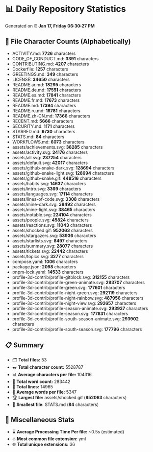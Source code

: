# 📊 Daily Repository Statistics
Generated on ⏰ **Jan 17, Friday 06:30:27 PM**

## 📂 File Character Counts (Alphabetically)
- ACTIVITY.md: **7726** characters
- CODE_OF_CONDUCT.md: **3391** characters
- CONTRIBUTING.md: **4207** characters
- Dockerfile: **1257** characters
- GREETINGS.md: **349** characters
- LICENSE: **34650** characters
- README.ar.md: **18295** characters
- README.de.md: **17551** characters
- README.es.md: **17841** characters
- README.fr.md: **17673** characters
- README.md: **17394** characters
- README.ru.md: **18781** characters
- README.zh-CN.md: **17366** characters
- RECENT.md: **5666** characters
- SECURITY.md: **1171** characters
- STARRED.md: **9730** characters
- STATS.md: **84** characters
- WORKFLOWS.md: **6073** characters
- assets/achievements.svg: **38285** characters
- assets/activity.svg: **24176** characters
- assets/all.svg: **237254** characters
- assets/default.svg: **42017** characters
- assets/github-snake-dark.svg: **128694** characters
- assets/github-snake-light.svg: **128694** characters
- assets/github-snake.gif: **448516** characters
- assets/habits.svg: **14637** characters
- assets/intro.svg: **3369** characters
- assets/languages.svg: **17114** characters
- assets/lines-of-code.svg: **3308** characters
- assets/mine-dark.svg: **38492** characters
- assets/mine-light.svg: **38465** characters
- assets/notable.svg: **224104** characters
- assets/people.svg: **45824** characters
- assets/reactions.svg: **11043** characters
- assets/shocked.gif: **952063** characters
- assets/stargazers.svg: **53936** characters
- assets/starlists.svg: **8497** characters
- assets/summary.svg: **28077** characters
- assets/tickets.svg: **22442** characters
- assets/topics.svg: **3277** characters
- compose.yaml: **1006** characters
- package.json: **2098** characters
- pnpm-lock.yaml: **14533** characters
- profile-3d-contrib/profile-gitblock.svg: **312155** characters
- profile-3d-contrib/profile-green-animate.svg: **293707** characters
- profile-3d-contrib/profile-green.svg: **177601** characters
- profile-3d-contrib/profile-night-green.svg: **292119** characters
- profile-3d-contrib/profile-night-rainbow.svg: **487956** characters
- profile-3d-contrib/profile-night-view.svg: **292657** characters
- profile-3d-contrib/profile-season-animate.svg: **293937** characters
- profile-3d-contrib/profile-season.svg: **177831** characters
- profile-3d-contrib/profile-south-season-animate.svg: **293902** characters
- profile-3d-contrib/profile-south-season.svg: **177796** characters

## 📋 Summary
- 🗂️ **Total files:** 53
- ✒️ **Total character count:** 5528787
- 📊 **Average characters per file:** 104316
- 📝 **Total word count:** 283442
- 🧾 **Total lines:** 14965
- 📐 **Average words per file:** 5347
- 🏆 **Largest file:** assets/shocked.gif (**952063** characters)
- 🥉 **Smallest file:** STATS.md (**84** characters)

## 🌟 Miscellaneous Stats
- ⌛ **Average Processing Time Per file:** ~0.5s (estimated)
- 🔥 **Most common file extension:** yml
- 🌐 **Total unique extensions:** 36
